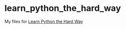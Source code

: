 # learn_python_the_hard_way

My files for [Learn Python the Hard Way](https://learntocodetogether.com/learn-python-the-hard-way-free-ebook-download/)
